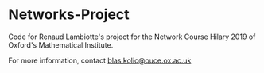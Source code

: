 # Networks-Project

Code for Renaud Lambiotte's project for the Network Course Hilary 2019 of Oxford's Mathematical Institute.

For more information, contact blas.kolic@ouce.ox.ac.uk
